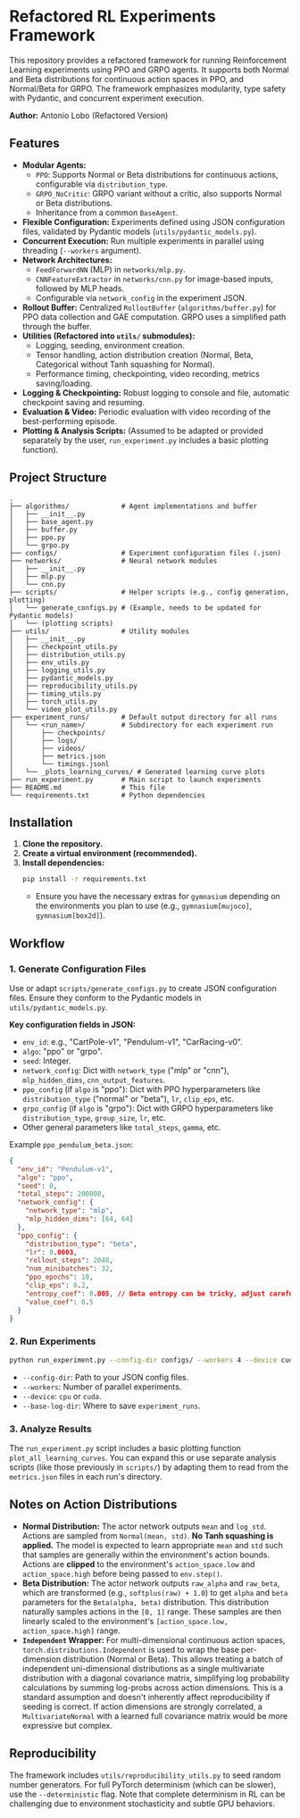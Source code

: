 # Refactored RL Experiments Framework

This repository provides a refactored framework for running Reinforcement Learning experiments using PPO and GRPO agents. It supports both Normal and Beta distributions for continuous action spaces in PPO, and Normal/Beta for GRPO. The framework emphasizes modularity, type safety with Pydantic, and concurrent experiment execution.

**Author:** Antonio Lobo (Refactored Version)

## Features

*   **Modular Agents:**
    *   `PPO`: Supports Normal or Beta distributions for continuous actions, configurable via `distribution_type`.
    *   `GRPO_NoCritic`: GRPO variant without a critic, also supports Normal or Beta distributions.
    *   Inheritance from a common `BaseAgent`.
*   **Flexible Configuration:** Experiments defined using JSON configuration files, validated by Pydantic models (`utils/pydantic_models.py`).
*   **Concurrent Execution:** Run multiple experiments in parallel using threading (`--workers` argument).
*   **Network Architectures:**
    *   `FeedForwardNN` (MLP) in `networks/mlp.py`.
    *   `CNNFeatureExtractor` in `networks/cnn.py` for image-based inputs, followed by MLP heads.
    *   Configurable via `network_config` in the experiment JSON.
*   **Rollout Buffer:** Centralized `RolloutBuffer` (`algorithms/buffer.py`) for PPO data collection and GAE computation. GRPO uses a simplified path through the buffer.
*   **Utilities (Refactored into `utils/` submodules):**
    *   Logging, seeding, environment creation.
    *   Tensor handling, action distribution creation (Normal, Beta, Categorical without Tanh squashing for Normal).
    *   Performance timing, checkpointing, video recording, metrics saving/loading.
*   **Logging & Checkpointing:** Robust logging to console and file, automatic checkpoint saving and resuming.
*   **Evaluation & Video:** Periodic evaluation with video recording of the best-performing episode.
*   **Plotting & Analysis Scripts:** (Assumed to be adapted or provided separately by the user, `run_experiment.py` includes a basic plotting function).

## Project Structure

```
.
├── algorithms/             # Agent implementations and buffer
│   ├── __init__.py
│   ├── base_agent.py
│   ├── buffer.py
│   ├── ppo.py
│   └── grpo.py
├── configs/                # Experiment configuration files (.json)
├── networks/               # Neural network modules
│   ├── __init__.py
│   ├── mlp.py
│   └── cnn.py
├── scripts/                # Helper scripts (e.g., config generation, plotting)
│   └── generate_configs.py # (Example, needs to be updated for Pydantic models)
│   └── (plotting scripts)
├── utils/                  # Utility modules
│   ├── __init__.py
│   ├── checkpoint_utils.py
│   ├── distribution_utils.py
│   ├── env_utils.py
│   ├── logging_utils.py
│   ├── pydantic_models.py
│   ├── reproducibility_utils.py
│   ├── timing_utils.py
│   ├── torch_utils.py
│   └── video_plot_utils.py
├── experiment_runs/        # Default output directory for all runs
│   └── <run_name>/         # Subdirectory for each experiment run
│       ├── checkpoints/
│       ├── logs/
│       ├── videos/
│       ├── metrics.json
│       └── timings.jsonl
│   └── _plots_learning_curves/ # Generated learning curve plots
├── run_experiment.py       # Main script to launch experiments
├── README.md               # This file
└── requirements.txt        # Python dependencies
```

## Installation

1.  **Clone the repository.**
2.  **Create a virtual environment (recommended).**
3.  **Install dependencies:**
    ```bash
    pip install -r requirements.txt
    ```
    *   Ensure you have the necessary extras for `gymnasium` depending on the environments you plan to use (e.g., `gymnasium[mujoco]`, `gymnasium[box2d]`).

## Workflow

### 1. Generate Configuration Files

Use or adapt `scripts/generate_configs.py` to create JSON configuration files. Ensure they conform to the Pydantic models in `utils/pydantic_models.py`.

**Key configuration fields in JSON:**
*   `env_id`: e.g., "CartPole-v1", "Pendulum-v1", "CarRacing-v0".
*   `algo`: "ppo" or "grpo".
*   `seed`: Integer.
*   `network_config`: Dict with `network_type` ("mlp" or "cnn"), `mlp_hidden_dims`, `cnn_output_features`.
*   `ppo_config` (if `algo` is "ppo"): Dict with PPO hyperparameters like `distribution_type` ("normal" or "beta"), `lr`, `clip_eps`, etc.
*   `grpo_config` (if `algo` is "grpo"): Dict with GRPO hyperparameters like `distribution_type`, `group_size`, `lr`, etc.
*   Other general parameters like `total_steps`, `gamma`, etc.

Example `ppo_pendulum_beta.json`:
```json
{
  "env_id": "Pendulum-v1",
  "algo": "ppo",
  "seed": 0,
  "total_steps": 200000,
  "network_config": {
    "network_type": "mlp",
    "mlp_hidden_dims": [64, 64]
  },
  "ppo_config": {
    "distribution_type": "beta",
    "lr": 0.0003,
    "rollout_steps": 2048,
    "num_minibatches": 32,
    "ppo_epochs": 10,
    "clip_eps": 0.2,
    "entropy_coef": 0.005, // Beta entropy can be tricky, adjust carefully
    "value_coef": 0.5
  }
}
```

### 2. Run Experiments

```bash
python run_experiment.py --config-dir configs/ --workers 4 --device cuda
```
*   `--config-dir`: Path to your JSON config files.
*   `--workers`: Number of parallel experiments.
*   `--device`: `cpu` or `cuda`.
*   `--base-log-dir`: Where to save `experiment_runs`.

### 3. Analyze Results

The `run_experiment.py` script includes a basic plotting function `plot_all_learning_curves`. You can expand this or use separate analysis scripts (like those previously in `scripts/`) by adapting them to read from the `metrics.json` files in each run's directory.

## Notes on Action Distributions

*   **Normal Distribution:** The actor network outputs `mean` and `log_std`. Actions are sampled from `Normal(mean, std)`. **No Tanh squashing is applied.** The model is expected to learn appropriate `mean` and `std` such that samples are generally within the environment's action bounds. Actions are **clipped** to the environment's `action_space.low` and `action_space.high` before being passed to `env.step()`.
*   **Beta Distribution:** The actor network outputs `raw_alpha` and `raw_beta`, which are transformed (e.g., `softplus(raw) + 1.0`) to get `alpha` and `beta` parameters for the `Beta(alpha, beta)` distribution. This distribution naturally samples actions in the `[0, 1]` range. These samples are then linearly scaled to the environment's `[action_space.low, action_space.high]` range.
*   **`Independent` Wrapper:** For multi-dimensional continuous action spaces, `torch.distributions.Independent` is used to wrap the base per-dimension distribution (Normal or Beta). This allows treating a batch of independent uni-dimensional distributions as a single multivariate distribution with a diagonal covariance matrix, simplifying log probability calculations by summing log-probs across action dimensions. This is a standard assumption and doesn't inherently affect reproducibility if seeding is correct. If action dimensions are strongly correlated, a `MultivariateNormal` with a learned full covariance matrix would be more expressive but complex.

## Reproducibility

The framework includes `utils/reproducibility_utils.py` to seed random number generators. For full PyTorch determinism (which can be slower), use the `--deterministic` flag. Note that complete determinism in RL can be challenging due to environment stochasticity and subtle GPU behaviors.